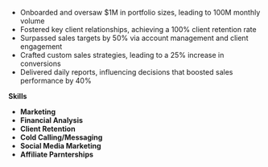 - Onboarded and oversaw $1M in portfolio sizes, leading to 100M  monthly volume
- Fostered key client relationships, achieving a 100% client retention rate
- Surpassed sales targets by 50% via account management and client engagement
- Crafted custom sales strategies, leading to a 25% increase in conversions
- Delivered daily reports, influencing decisions that boosted sales performance by 40%

**Skills**
- **Marketing**
- **Financial Analysis**
- **Client Retention**
- **Cold Calling/Messaging**
- **Social Media Marketing**
- **Affiliate Parnterships**